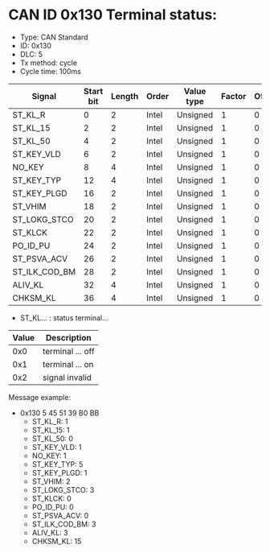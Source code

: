 # CAN ID 0x130 Terminal status:
- Type: CAN Standard
- ID: 0x130
- DLC: 5
- Tx method: cycle
- Cycle time: 100ms

|Signal|Start bit|Length|Order|Value type|Factor|Offset|Unit|
|------|---------|------|-----|----------|------|------|----|
|ST_KL_R|0|2|Intel|Unsigned|1|0||
|ST_KL_15|2|2|Intel|Unsigned|1|0||
|ST_KL_50|4|2|Intel|Unsigned|1|0||
|ST_KEY_VLD|6|2|Intel|Unsigned|1|0||
|NO_KEY|8|4|Intel|Unsigned|1|0||
|ST_KEY_TYP|12|4|Intel|Unsigned|1|0||
|ST_KEY_PLGD|16|2|Intel|Unsigned|1|0||
|ST_VHIM|18|2|Intel|Unsigned|1|0||
|ST_LOKG_STCO|20|2|Intel|Unsigned|1|0||
|ST_KLCK|22|2|Intel|Unsigned|1|0||
|PO_ID_PU|24|2|Intel|Unsigned|1|0||
|ST_PSVA_ACV|26|2|Intel|Unsigned|1|0||
|ST_ILK_COD_BM|28|2|Intel|Unsigned|1|0||
|ALIV_KL|32|4|Intel|Unsigned|1|0||
|CHKSM_KL|36|4|Intel|Unsigned|1|0||

- ST_KL... : status terminal...

|Value|Description|
|-----|-----------|
|0x0|terminal ... off|
|0x1|terminal ... on|
|0x2|signal invalid|

Message example:
- 0x130 5 45 51 39 B0 BB
    - ST_KL_R: 1
    - ST_KL_15: 1
    - ST_KL_50: 0
    - ST_KEY_VLD: 1
    - NO_KEY: 1
    - ST_KEY_TYP: 5
    - ST_KEY_PLGD: 1
    - ST_VHIM: 2
    - ST_LOKG_STCO: 3
    - ST_KLCK: 0
    - PO_ID_PU: 0
    - ST_PSVA_ACV: 0
    - ST_ILK_COD_BM: 3
    - ALIV_KL: 3
    - CHKSM_KL: 15

